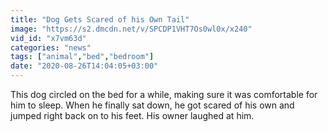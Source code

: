 ```yaml
---
title: "Dog Gets Scared of his Own Tail"
image: "https://s2.dmcdn.net/v/SPCDP1VHT7Os0wl0x/x240"
vid_id: "x7vm63d"
categories: "news"
tags: ["animal","bed","bedroom"]
date: "2020-08-26T14:04:05+03:00"
---
```

This dog circled on the bed for a while, making sure it was comfortable for him to sleep. When he finally sat down, he got scared of his own and jumped right back on to his feet. His owner laughed at him.
